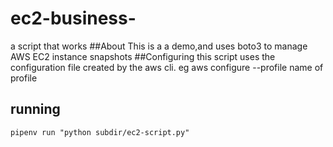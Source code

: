 # ec2-business-
a script that works 
##About 
This is a a demo,and uses boto3 to manage AWS EC2 instance snapshots
##Configuring 
this script uses the configuration file created by the aws cli.
eg 
aws configure --profile name of profile
## running
`pipenv run "python subdir/ec2-script.py"`
